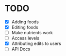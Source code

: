 # TODO

* [x] Adding foods
* [x] Editing foods
* [ ] Make nutrients work
* [ ] Access levels
* [x] Attributing edits to users
* [ ] API Docs